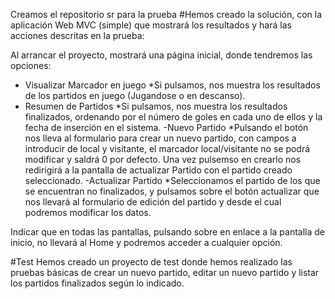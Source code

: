 Creamos el repositorio sr para la prueba
#Hemos creado la solución, con la aplicación Web MVC (simple) que mostrará los resultados y hará las acciones descritas en la prueba:

Al arrancar el proyecto, mostrará una página inicial, donde tendremos las opciones:

  - Visualizar Marcador en juego
    *Si pulsamos, nos muestra los resultados de los partidos en juego (Jugandose o en descanso).
  - Resumen de Partidos
    *Si pulsamos, nos muestra los resultados finalizados, ordenando por el número de goles en cada uno de ellos y la fecha de inserción en el sistema.
  -Nuevo Partido
   *Pulsando el botón nos lleva al formulario para crear un nuevo partido, con campos a introducir de local y visitante, el marcador local/visitante no se podrá modificar y saldrá 0 por defecto. Una vez pulsemso en crearlo nos redirigirá a la pantalla de actualizar Partido con el partido creado seleccionado.
  -Actualizar Partido
    *Seleccionamos el partido de los que se encuentran no finalizados, y pulsamos sobre el botón actualizar que nos llevará al formulario de edición del partido y desde el cual podremos modificar los datos.
    
Indicar que en todas las pantallas, pulsando sobre en enlace a la pantalla de inicio, no llevará al Home y podremos acceder a cualquier opción.

#Test
Hemos creado un proyecto de test donde hemos realizado las pruebas básicas de crear un nuevo partido, editar un nuevo partido y listar los partidos finalizados según lo indicado.
